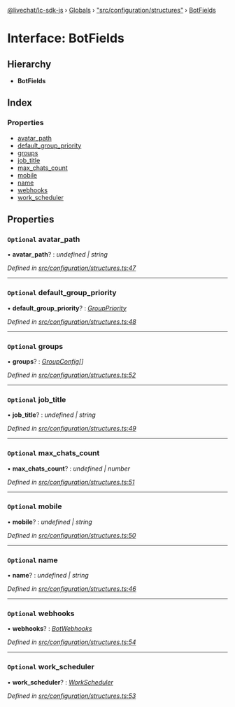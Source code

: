 [@livechat/lc-sdk-js](../README.md) › [Globals](../globals.md) › ["src/configuration/structures"](../modules/_src_configuration_structures_.md) › [BotFields](_src_configuration_structures_.botfields.md)

# Interface: BotFields

## Hierarchy

* **BotFields**

## Index

### Properties

* [avatar_path](_src_configuration_structures_.botfields.md#optional-avatar_path)
* [default_group_priority](_src_configuration_structures_.botfields.md#optional-default_group_priority)
* [groups](_src_configuration_structures_.botfields.md#optional-groups)
* [job_title](_src_configuration_structures_.botfields.md#optional-job_title)
* [max_chats_count](_src_configuration_structures_.botfields.md#optional-max_chats_count)
* [mobile](_src_configuration_structures_.botfields.md#optional-mobile)
* [name](_src_configuration_structures_.botfields.md#optional-name)
* [webhooks](_src_configuration_structures_.botfields.md#optional-webhooks)
* [work_scheduler](_src_configuration_structures_.botfields.md#optional-work_scheduler)

## Properties

### `Optional` avatar_path

• **avatar_path**? : *undefined | string*

*Defined in [src/configuration/structures.ts:47](https://github.com/livechat/lc-sdk-js/blob/21d7a55/src/configuration/structures.ts#L47)*

___

### `Optional` default_group_priority

• **default_group_priority**? : *[GroupPriority](../enums/_src_configuration_structures_.grouppriority.md)*

*Defined in [src/configuration/structures.ts:48](https://github.com/livechat/lc-sdk-js/blob/21d7a55/src/configuration/structures.ts#L48)*

___

### `Optional` groups

• **groups**? : *[GroupConfig](_src_configuration_structures_.groupconfig.md)[]*

*Defined in [src/configuration/structures.ts:52](https://github.com/livechat/lc-sdk-js/blob/21d7a55/src/configuration/structures.ts#L52)*

___

### `Optional` job_title

• **job_title**? : *undefined | string*

*Defined in [src/configuration/structures.ts:49](https://github.com/livechat/lc-sdk-js/blob/21d7a55/src/configuration/structures.ts#L49)*

___

### `Optional` max_chats_count

• **max_chats_count**? : *undefined | number*

*Defined in [src/configuration/structures.ts:51](https://github.com/livechat/lc-sdk-js/blob/21d7a55/src/configuration/structures.ts#L51)*

___

### `Optional` mobile

• **mobile**? : *undefined | string*

*Defined in [src/configuration/structures.ts:50](https://github.com/livechat/lc-sdk-js/blob/21d7a55/src/configuration/structures.ts#L50)*

___

### `Optional` name

• **name**? : *undefined | string*

*Defined in [src/configuration/structures.ts:46](https://github.com/livechat/lc-sdk-js/blob/21d7a55/src/configuration/structures.ts#L46)*

___

### `Optional` webhooks

• **webhooks**? : *[BotWebhooks](_src_configuration_structures_.botwebhooks.md)*

*Defined in [src/configuration/structures.ts:54](https://github.com/livechat/lc-sdk-js/blob/21d7a55/src/configuration/structures.ts#L54)*

___

### `Optional` work_scheduler

• **work_scheduler**? : *[WorkScheduler](_src_configuration_structures_.workscheduler.md)*

*Defined in [src/configuration/structures.ts:53](https://github.com/livechat/lc-sdk-js/blob/21d7a55/src/configuration/structures.ts#L53)*
